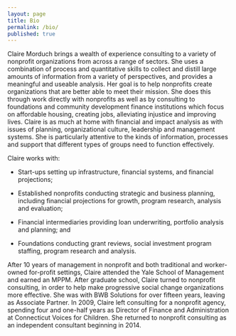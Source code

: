 ```yaml
---
layout: page
title: Bio
permalink: /bio/
published: true
---
```



Claire Morduch brings a wealth of experience consulting to a variety of nonprofit organizations from across a range of sectors. She uses a combination of process and quantitative skills to collect and distill large amounts of information from a variety of perspectives, and provides a meaningful and useable analysis. Her goal is to help nonprofits create organizations that are better able to meet their mission.  She does this through work directly with nonprofits as well as by consulting to foundations and community development finance institutions which focus on affordable housing, creating jobs, alleviating injustice and improving lives.  Claire is as much at home with financial and impact analysis as with issues of planning, organizational culture, leadership and management systems.  She is particularly attentive to the kinds of information, processes and support that different types of groups need to function effectively.

Claire works with:

* Start-ups setting up infrastructure, financial systems, and financial projections; 

* Established nonprofits conducting strategic and business planning, including financial 
projections for growth, program research, analysis and evaluation; 

* Financial intermediaries providing loan underwriting, portfolio analysis and planning; and 

* Foundations conducting grant reviews, social investment program staffing, program research and analysis.  

After 10 years of management in nonprofit and both traditional and worker-owned for-profit settings, Claire attended the Yale School of Management and earned an MPPM.  After graduate school, Claire turned to nonprofit consulting, in order to help make progressive social change organizations more effective. She was with BWB Solutions for over fifteen years, leaving as Associate Partner.  In 2009, Claire left consulting for a nonprofit agency, spending four and one-half years as Director of Finance and Administration at Connecticut Voices for Children.  She returned to nonprofit consulting as an independent consultant beginning in 2014.
